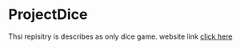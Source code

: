 # ProjectDice
Thsi repisitry is describes as only dice game.
website link <a href="https://rajkumar060301.github.io/ProjectDice/">click here</a>
